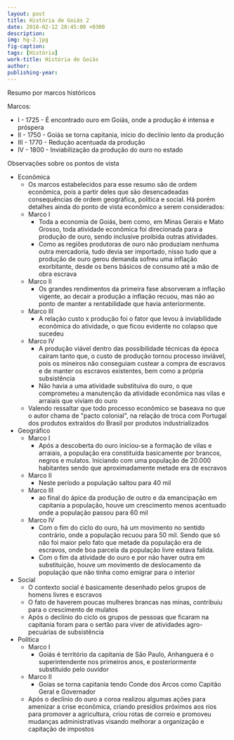 ```yaml
---
layout: post
title: História de Goiás 2 
date: 2018-02-12 20:45:00 +0300
description: 
img: hg-2.jpg
fig-caption: 
tags: [História]
work-title: História de Goiás
author: 
publishing-year: 
---
```


Resumo por marcos históricos

Marcos:

*   I - 1725 - É encontrado ouro em Goiás, onde a produção é intensa e próspera
*  II - 1750 - Goiás se torna capitania, início do declínio lento da produção
* III - 1770 - Redução acentuada da produção
*  IV - 1800 - Inviabilização da produção do ouro no estado

Observações sobre os pontos de vista

* Econômica
  * Os marcos estabelecidos para esse resumo são de ordem econômica, pois a partir deles que são desencadeadas consequências de ordem geográfica, política e social.  Há porém detalhes ainda do ponto de vista econômico a serem considerados:
  * Marco I 
    * Toda a economia de Goiás, bem como, em Minas Gerais e Mato Grosso, toda atividade econômica foi direcionada para a produção de ouro, sendo inclusive proibida outras atividades.
    * Como as regiões produtoras de ouro não produziam nenhuma outra mercadoria, tudo devia ser importado, nisso tudo que a produção de ouro gerou demanda sofreu uma inflação exorbitante, desde os bens básicos de consumo até a mão de obra escrava
  * Marco II
    * Os grandes rendimentos da primeira fase absorveram a inflação vigente, ao decair a produção a inflação recuou, mas não ao ponto de manter a rentabilidade que havia anteriormente. 
  * Marco III
    * A relação custo x produção foi o fator que levou à inviabilidade econômica do atividade, o que ficou evidente no colapso que sucedeu
  * Marco IV
    * A produção viável dentro das possibilidade técnicas da época caíram tanto que, o custo de produção tornou processo inviável, pois os mineiros não conseguiam custear a compra de escravos e de manter os escravos existentes, bem como a própria subsistência
    * Não havia a uma atividade substituiva do ouro, o que comprometeu a manutenção da atividade econômica nas vilas e arraiais que viviam do ouro
  * Valendo ressaltar que todo processo econômico se baseava no que o autor chama de "pacto colonial", na relação de troca com Portugal dos produtos extraídos do Brasil por produtos industrializados
* Geográfico
  * Marco I
    * Após a descoberta do ouro iniciou-se a formação de vilas e arraiais, a população era constituída basicamente por brancos, negros e mulatos. Iniciando com uma população de 20.000 habitantes sendo que aproximadamente metade era de escravos
  * Marco II
    * Neste período a população saltou para 40 mil 
  * Marco III
    * ao final do ápice da produção de outro e da emancipação em capitania a população, houve um crescimento menos acentuado onde a população passou para  60 mil
  * Marco IV
    * Com o fim do ciclo do ouro, há um movimento no sentido contrário, onde a população recuou para 50 mil. Sendo que só não foi maior pelo fato que metade da população era de escravos, onde boa parcela da população livre estava falida.
    * Com o fim da atividade do ouro e por não haver outra em substituição, houve um movimento de deslocamento da população que não tinha como emigrar para o interior
* Social
  * O contexto social é basicamente desenhado pelos grupos de homens livres e escravos
  * O fato de haverem poucas mulheres brancas nas minas, contribuiu para o crescimento de mulatos
  * Após o declínio do ciclo os grupos de pessoas que ficaram na capitania foram para o sertão para viver de atividades agro-pecuárias de subsistência
* Política
  * Marco I
    * Goiás é território da capitania de São Paulo, Anhanguera é o superintendente nos primeiros anos, e posteriormente substituído pelo ouvidor
  * Marco II
    * Goias se torna capitania  tendo Conde dos Arcos como Capitão Geral e Governador
  * Após o declínio do ouro a coroa realizou algumas ações para amenizar a crise econômica, criando presídios próximos aos rios para promover a agricultura, criou rotas de correio e promoveu mudanças administrativas visando melhorar a organização e capitação de impostos
